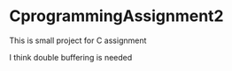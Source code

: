 # CprogrammingAssignment2
This is small project for C assignment  

I think double buffering is needed
